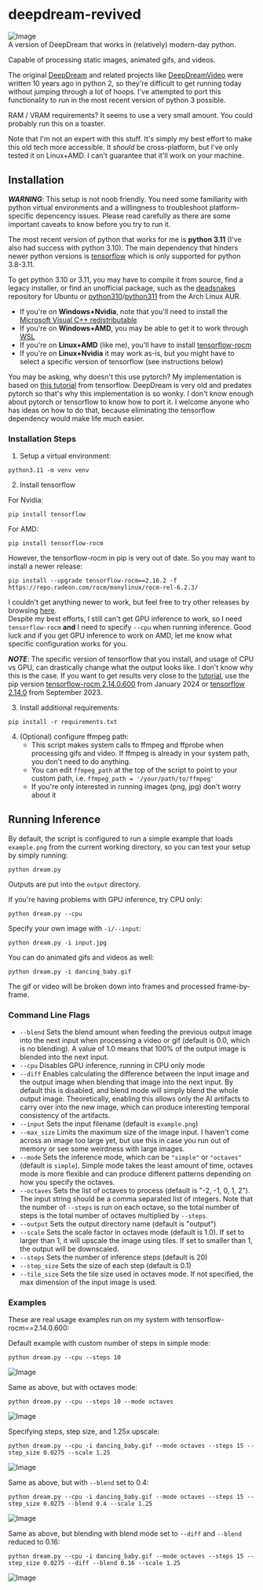 # deepdream-revived
![Image](https://github.com/user-attachments/assets/5722909d-5561-470d-9378-116f3dda07d6)\
A version of DeepDream that works in (relatively) modern-day python.

Capable of processing static images, animated gifs, and videos.

The original [DeepDream](https://github.com/google/deepdream) and related projects like [DeepDreamVideo](https://github.com/graphific/DeepDreamVideo) were written 10 years ago in python 2, so they're difficult to get running today without jumping through a lot of hoops. I've attempted to port this functionality to run in the most recent version of python 3 possible.

RAM / VRAM requirements? It seems to use a very small amount. You could probably run this on a toaster.

Note that I'm not an expert with this stuff. It's simply my best effort to make this old tech more accessible. It *should* be cross-platform, but I've only tested it on Linux+AMD. I can't guarantee that it'll work on your machine.

## Installation

***WARNING***: This setup is not noob friendly. You need some familiarity with python virtual environments and a willingness to troubleshoot platform-specific depencency issues. Please  read carefully as there are some important caveats to know before you try to run it.

The most recent version of python that works for me is **python 3.11** (I've also had success with python 3.10). The main dependency that hinders newer python versions is [tensorflow](https://www.tensorflow.org/install) which is only supported for python 3.8-3.11.

To get python 3.10 or 3.11, you may have to compile it from source, find a legacy installer, or find an unofficial package, such as the [deadsnakes](https://linuxcapable.com/how-to-install-python-3-10-on-ubuntu-linux/) repository for Ubuntu or [python310](https://aur.archlinux.org/packages/python310)/[python311](https://aur.archlinux.org/packages/python311) from the Arch Linux AUR.


- If you're on **Windows+Nvidia**, note that you'll need to install the [Microsoft Visual C++ redistributable](https://learn.microsoft.com/en-us/cpp/windows/latest-supported-vc-redist?view=msvc-170)
- If you're on **Windows+AMD**, you may be able to get it to work through [WSL](https://wiki.archlinux.org/title/Install_Arch_Linux_on_WSL)
- If you're on **Linux+AMD** (like me), you'll have to install [tensorflow-rocm](https://rocm.docs.amd.com/projects/install-on-linux/en/latest/install/3rd-party/tensorflow-install.html)
- If you're on **Linux+Nvidia** it may work as-is, but you might have to select a specific version of tensorflow (see instructions below)

You may be asking, why doesn't this use pytorch? My implementation is based on [this tutorial](https://www.tensorflow.org/tutorials/generative/deepdream) from tensorflow. DeepDream is very old and predates pytorch so that's why this implementation is so wonky. I don't know enough about pytorch or tensorflow to know how to port it. I welcome anyone who has ideas on how to do that, because eliminating the tensorflow dependency would make life much easier.

### Installation Steps
1. Setup a virtual environment:
```
python3.11 -m venv venv
```
2. Install tensorflow

For Nvidia:
```
pip install tensorflow
```
For AMD:
```
pip install tensorflow-rocm
```
However, the tensorflow-rocm in pip is very out of date. So you may want to install a newer release:
```
pip install --upgrade tensorflow-rocm==2.16.2 -f https://repo.radeon.com/rocm/manylinux/rocm-rel-6.2.3/
```
I couldn't get anything newer to work, but feel free to try other releases by browsing [here](https://repo.radeon.com/rocm/manylinux/).\
Despite my best efforts, I still can't get GPU inference to work, so I need `tensorflow-rocm` **and** I need to specify `--cpu` when running inference. Good luck and if you get GPU inference to work on AMD, let me know what specific configuration works for you.

***NOTE***: The specific version of tensorflow that you install, and usage of CPU vs GPU, can drastically change what the output looks like. I don't know why this is the case. If you want to get results very close to the [tutorial](https://www.tensorflow.org/tutorials/generative/deepdream), use the pip version [tensorflow-rocm 2.14.0.600](https://pypi.org/project/tensorflow-rocm/2.14.0.600/) from January 2024 or [tensorflow 2.14.0](https://pypi.org/project/tensorflow/2.14.0/) from September 2023.

3. Install additional requirements:
```
pip install -r requirements.txt
```

4. (Optional) configure ffmpeg path:
   - This script makes system calls to ffmpeg and ffprobe when processing gifs and video. If ffmpeg is already in your system path, you don't need to do anything.
   - You can edit `ffmpeg_path` at the top of the script to point to your custom path, i.e. `ffmpeg_path = '/your/path/to/ffmpeg'`
   - If you're only interested in running images (png, jpg) don't worry about it

## Running Inference
By default, the script is configured to run a simple example that loads `example.png` from the current working directory, so you can test your setup by simply running:
```
python dream.py
```
Outputs are put into the `output` directory.

If you're having problems with GPU inference, try CPU only:
```
python dream.py --cpu
```
Specify your own image with `-i/--input`:
```
python dream.py -i input.jpg
```
You can do animated gifs and videos as well:
```
python dream.py -i dancing_baby.gif
```
The gif or video will be broken down into frames and processed frame-by-frame.

### Command Line Flags
- `--blend` Sets the blend amount when feeding the previous output image into the next input when processing a video or gif (default is 0.0, which is no blending). A value of 1.0 means that 100% of the output image is blended into the next input.
- `--cpu` Disables GPU inference, running in CPU only mode
- `--diff` Enables calculating the difference between the input image and the output image when blending that image into the next input. By default this is disabled, and blend mode will simply blend the whole output image. Theoretically, enabling this allows only the AI artifacts to carry over into the new image, which can produce interesting temporal consistency of the artifacts.
- `--input` Sets the input filename (default is `example.png`)
- `--max_size` Limits the maximum size of the image input. I haven't come across an image too large yet, but use this in case you run out of memory or see some weirdness with large images.
- `--mode` Sets the inference mode, which can be `"simple"` or `"octaves"` (default is `simple`). Simple mode takes the least amount of time, octaves mode is more flexible and can produce different patterns depending on how you specify the octaves.
- `--octaves` Sets the list of octaves to process (default is "-2, -1, 0, 1, 2"). The input string should be a comma separated list of integers. Note that the number of `--steps` is run on each octave, so the total number of steps is the total number of octaves multiplied by `--steps`.
- `--output` Sets the output directory name (default is "output")
- `--scale` Sets the scale factor in octaves mode (default is 1.0). If set to larger than 1, it will upscale the image using tiles. If set to smaller than 1, the output will be downscaled.
- `--steps` Sets the number of inference steps (default is 20) 
- `--step_size` Sets the size of each step (default is 0.1)
- `--tile_size` Sets the tile size used in octaves mode. If not specified, the max dimension of the input image is used.

### Examples
These are real usage examples run on my system with tensorflow-rocm==2.14.0.600:

Default example with custom number of steps in simple mode:
```
python dream.py --cpu --steps 10
```
![Image](https://files.catbox.moe/0addnz.png)

Same as above, but with octaves mode:
```
python dream.py --cpu --steps 10 --mode octaves
```
![Image](https://files.catbox.moe/p3pz49.png)

Specifying steps, step size, and 1.25x upscale:
```
python dream.py --cpu -i dancing_baby.gif --mode octaves --steps 15 --step_size 0.0275 --scale 1.25
```
![Image](https://files.catbox.moe/8n1ujx.gif)

Same as above, but with `--blend` set to 0.4:
```
python dream.py --cpu -i dancing_baby.gif --mode octaves --steps 15 --step_size 0.0275 --blend 0.4 --scale 1.25
```
![Image](https://files.catbox.moe/c9a6uf.gif)

Same as above, but blending with blend mode set to `--diff` and `--blend` reduced to 0.16:
```
python dream.py --cpu -i dancing_baby.gif --mode octaves --steps 15 --step_size 0.0275 --diff --blend 0.16 --scale 1.25
```
![Image](https://files.catbox.moe/gx2s3n.gif)